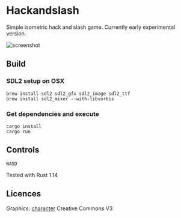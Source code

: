 # Hackandslash

Simple isometric hack and slash game. Currently early experimental version.

![screenshot](http://laastine.kapsi.fi/kuvat/hackandslash.gif)

## Build

### SDL2 setup on OSX

```
brew install sdl2 sdl2_gfx sdl2_image sdl2_ttf
brew install sdl2_mixer --with-libvorbis
```

### Get dependencies and execute

```
cargo install
cargo run
```

## Controls

`WASD`

Tested with Rust 1.14

## Licences

Graphics: [character](http://opengameart.org/content/tmim-heroine-bleeds-game-art) Creative Commons V3
